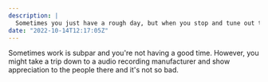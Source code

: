 ```yaml
---
description: |
  Sometimes you just have a rough day, but when you stop and tune out the noise you might find a good day.
date: "2022-10-14T12:17:05Z"
---
```


Sometimes work is subpar and you're not having a good time. However, you might take a trip down to a audio recording manufacturer and show appreciation to the people there and it's not so bad.
